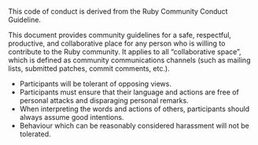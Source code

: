 This code of conduct is derived from the Ruby Community Conduct Guideline.

This document provides community guidelines for a safe, respectful, productive, and collaborative place for any person who is willing to contribute to the Ruby community. It applies to all “collaborative space”, which is defined as community communications channels (such as mailing lists, submitted patches, commit comments, etc.).

- Participants will be tolerant of opposing views.
- Participants must ensure that their language and actions are free of personal attacks and disparaging personal remarks.
- When interpreting the words and actions of others, participants should always assume good intentions.
- Behaviour which can be reasonably considered harassment will not be tolerated.
